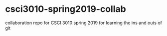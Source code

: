 # csci3010-spring2019-collab
collaboration repo for CSCI 3010 spring 2019 for learning the ins and outs of git
